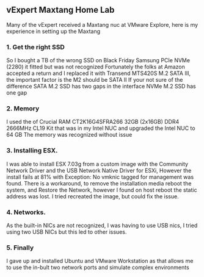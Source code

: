 ## vExpert Maxtang Home Lab


Many of the vExpert received a Maxtang nuc at VMware Explore, here is my experience in setting up the Maxtang

 
### 1. Get the right SSD
So I bought a TB of the wrong SSD on Black Friday Samsung PCIe NVMe (2280) it fitted but was not recognized
Fortunately the folks at Amazon accepted a return and I replaced it with Transend MTS420S M.2 SATA III, the important factor is the M2 should be SATA II
If your not sure of the difference SATA M.2 SSD has two gaps in the interface NVMe M.2 SSD has one gap


### 2. Memory 
I used the of Crucial RAM CT2K16G4SFRA266 32GB (2x16GB) DDR4 2666MHz CL19 Kit that was in my Intel NUC and upgraded the Intel NUC to 64 GB
The memory was recognized without issue


### 3. Installing ESX. 
I was able to install ESX 7.03g  from a custom image with the Community Network Driver  and the USB Network Native Driver for ESXi, However the install fails at 81% with Exception: No vmknic tagged for management was found. There is a workaround, to remove the installation media reboot the system, and Restore the Network, however I found on host reboot the static address was lost.
I tried recreated the image, but could fix the issue.


### 4. Networks. 
As the built-in NICs are not recognized, I was having to use USB nics, I tried using two USB NICs but this led to other issues.

 
### 5. Finally 
I gave up and installed Ubuntu and VMware Workstation as that allows me to use the in-bult two network ports and simulate complex environments
